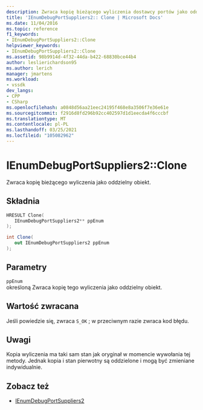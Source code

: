 ```yaml
---
description: Zwraca kopię bieżącego wyliczenia dostawcy portów jako oddzielnego obiektu.
title: 'IEnumDebugPortSuppliers2:: Clone | Microsoft Docs'
ms.date: 11/04/2016
ms.topic: reference
f1_keywords:
- IEnumDebugPortSuppliers2::Clone
helpviewer_keywords:
- IEnumDebugPortSuppliers2::Clone
ms.assetid: 98b9914d-4f32-44da-b422-68830bce44b4
author: leslierichardson95
ms.author: lerich
manager: jmartens
ms.workload:
- vssdk
dev_langs:
- CPP
- CSharp
ms.openlocfilehash: a0848d56aa21eec24195f468e8a3506f7e36e61e
ms.sourcegitcommit: f2916d8fd296b92cc402597d1d1eecda4f6cccbf
ms.translationtype: MT
ms.contentlocale: pl-PL
ms.lasthandoff: 03/25/2021
ms.locfileid: "105082962"
---
```

# <a name="ienumdebugportsuppliers2clone"></a>IEnumDebugPortSuppliers2::Clone
Zwraca kopię bieżącego wyliczenia jako oddzielny obiekt.

## <a name="syntax"></a>Składnia

```cpp
HRESULT Clone(
   IEnumDebugPortSuppliers2** ppEnum
);
```

```csharp
int Clone(
   out IEnumDebugPortSuppliers2 ppEnum
);
```

## <a name="parameters"></a>Parametry
`ppEnum`\
określoną Zwraca kopię tego wyliczenia jako oddzielny obiekt.

## <a name="return-value"></a>Wartość zwracana
 Jeśli powiedzie się, zwraca `S_OK` ; w przeciwnym razie zwraca kod błędu.

## <a name="remarks"></a>Uwagi
 Kopia wyliczenia ma taki sam stan jak oryginał w momencie wywołania tej metody. Jednak kopia i stan pierwotny są oddzielone i mogą być zmieniane indywidualnie.

## <a name="see-also"></a>Zobacz też
- [IEnumDebugPortSuppliers2](../../../extensibility/debugger/reference/ienumdebugportsuppliers2.md)
